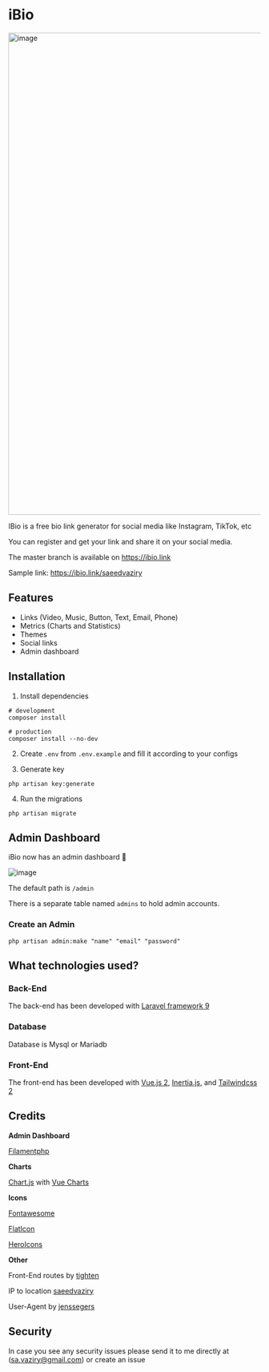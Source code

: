# iBio

<img width="962" alt="image" src="https://user-images.githubusercontent.com/61919774/212568139-15fe6c31-cc9e-42f4-a2a7-ea42d12fb105.png">

IBio is a free bio link generator for social media like Instagram, TikTok, etc

You can register and get your link and share it on your social media.

The master branch is available on https://ibio.link

Sample link: https://ibio.link/saeedvaziry

## Features

- Links (Video, Music, Button, Text, Email, Phone)
- Metrics (Charts and Statistics)
- Themes
- Social links
- Admin dashboard

## Installation

1) Install dependencies
```shell
# development
composer install

# production
composer install --no-dev
```

2) Create `.env` from `.env.example` and fill it according to your configs

3) Generate key

```shell
php artisan key:generate
```

4) Run the migrations

```shell
php artisan migrate
```

## Admin Dashboard

iBio now has an admin dashboard 🎉

![image](https://user-images.githubusercontent.com/61919774/213862084-fbc788c8-c57b-4666-86c3-af508feed0e9.png)

The default path is `/admin`

There is a separate table named `admins` to hold admin accounts.

### Create an Admin

```
php artisan admin:make "name" "email" "password"
```

## What technologies used?

### Back-End

The back-end has been developed with [Laravel framework 9](https://github.com/laravel/laravel)

### Database

Database is Mysql or Mariadb

### Front-End

The front-end has been developed with [Vue.js 2](https://github.com/vuejs/vue), [Inertia.js](https://github.com/inertiajs/inertia), and [Tailwindcss 2](https://tailwindcss.com/)

## Credits

**Admin Dashboard**

[Filamentphp](https://filamentphp.com/)

**Charts**

[Chart.js](https://www.chartjs.org/) with [Vue Charts](https://vue-chartjs.org/)

**Icons**

[Fontawesome](https://fontawesome.com/)

[FlatIcon](https://www.flaticon.com/)

[HeroIcons](https://heroicons.com/)


**Other**

Front-End routes by [tighten](https://github.com/tighten/ziggy)

IP to location [saeedvaziry](https://github.com/saeedvaziry/ip2location)

User-Agent by [jenssegers](https://github.com/jenssegers/agent)

## Security

In case you see any security issues please send it to me directly at (sa.vaziry@gmail.com) or create an issue
